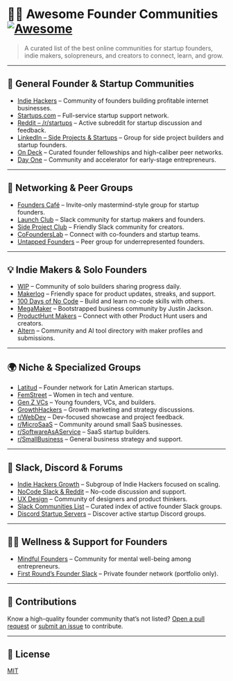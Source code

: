 # 🧑‍🚀 Awesome Founder Communities [![Awesome](https://awesome.re/badge.svg)](https://awesome.re)

> A curated list of the best online communities for startup founders, indie makers, solopreneurs, and creators to connect, learn, and grow.

---

## 🧠 General Founder & Startup Communities

* [Indie Hackers](https://www.indiehackers.com) – Community of founders building profitable internet businesses.
* [Startups.com](https://www.startups.com/community) – Full-service startup support network.
* [Reddit – /r/startups](https://www.reddit.com/r/startups/) – Active subreddit for startup discussion and feedback.
* [LinkedIn – Side Projects & Startups](https://www.linkedin.com/groups/11908947/) – Group for side project builders and startup founders.
* [On Deck](https://www.beondeck.com) – Curated founder fellowships and high-caliber peer networks.
* [Day One](https://www.joindayone.com) – Community and accelerator for early-stage entrepreneurs.

---

## 🤝 Networking & Peer Groups

* [Founders Café](https://founderscafe.io) – Invite-only mastermind-style group for startup founders.
* [Launch Club](https://www.launchclub.io) – Slack community for startup makers and founders.
* [Side Project Club](https://www.sideprojectclub.com) – Friendly Slack community for creators.
* [CoFoundersLab](https://cofounderslab.com) – Connect with co-founders and startup teams.
* [Untapped Founders](https://untappedfounders.org) – Peer group for underrepresented founders.

---

## 💡 Indie Makers & Solo Founders

* [WIP](https://wip.co) – Community of solo builders sharing progress daily.
* [Makerlog](https://getmakerlog.com) – Friendly space for product updates, streaks, and support.
* [100 Days of No Code](https://www.100daysofnocode.com) – Build and learn no-code skills with others.
* [MegaMaker](https://megamaker.co) – Bootstrapped business community by Justin Jackson.
* [ProductHunt Makers](https://www.producthunt.com/makers) – Connect with other Product Hunt users and creators.
* [Altern](https://altern.ai) – Community and AI tool directory with maker profiles and submissions.

---

## 🌍 Niche & Specialized Groups

* [Latitud](https://www.latitud.com) – Founder network for Latin American startups.
* [FemStreet](https://femstreet.substack.com) – Women in tech and venture.
* [Gen Z VCs](https://genzvcs.xyz) – Young founders, VCs, and builders.
* [GrowthHackers](https://growthhackers.com) – Growth marketing and strategy discussions.
* [r/WebDev](https://www.reddit.com/r/WebDev/) – Dev-focused showcase and project feedback.
* [r/MicroSaaS](https://www.reddit.com/r/MicroSaaS/) – Community around small SaaS businesses.
* [r/SoftwareAsAService](https://www.reddit.com/r/SoftwareAsAService/) – SaaS startup builders.
* [r/SmallBusiness](https://www.reddit.com/r/Smallbusiness/) – General business strategy and support.

---

## 💬 Slack, Discord & Forums

* [Indie Hackers Growth](https://www.indiehackers.com/growth) – Subgroup of Indie Hackers focused on scaling.
* [NoCode Slack & Reddit](https://www.reddit.com/r/NoCode/) – No-code discussion and support.
* [UX Design](https://www.reddit.com/r/UXDesign/) – Community of designers and product thinkers.
* [Slack Communities List](https://standuply.com/slack-communities) – Curated index of active founder Slack groups.
* [Discord Startup Servers](https://disboard.org/search?keyword=startup) – Discover active startup Discord groups.

---

## 🧘‍♂️ Wellness & Support for Founders

* [Mindful Founders](https://www.mindfulfounders.io) – Community for mental well-being among entrepreneurs.
* [First Round’s Founder Slack](https://firstround.com) – Private founder network (portfolio only).

---

## 🤝 Contributions

Know a high-quality founder community that’s not listed? [Open a pull request](https://github.com/yourusername/awesome-founder-communities/pulls) or [submit an issue](https://github.com/yourusername/awesome-founder-communities/issues) to contribute.

---

## 📄 License

[MIT](LICENSE)
